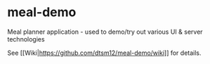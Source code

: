 # meal-demo
Meal planner application - used to demo/try out various UI &amp; server technologies

See [[Wiki|https://github.com/dtsm12/meal-demo/wiki]] for details.